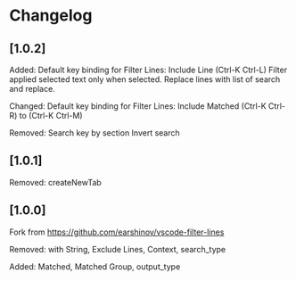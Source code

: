 # Changelog

## [1.0.2]

Added:
Default key binding for Filter Lines: Include Line (Ctrl-K Ctrl-L)
Filter applied selected text only when selected.
Replace lines with list of search and replace.

Changed:
Default key binding for Filter Lines: Include Matched (Ctrl-K Ctrl-R) to (Ctrl-K Ctrl-M)

Removed:
Search key by section
Invert search

## [1.0.1]

Removed:
createNewTab

## [1.0.0]

Fork from https://github.com/earshinov/vscode-filter-lines

Removed:
with String, Exclude Lines, Context, search_type

Added:
Matched, Matched Group, output_type
